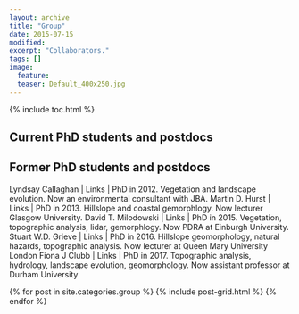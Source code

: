 ```yaml
---
layout: archive
title: "Group"
date: 2015-07-15
modified:
excerpt: "Collaborators."
tags: []
image:
  feature:
  teaser: Default_400x250.jpg
---
```


{% include toc.html %}

## Current PhD students and postdocs




## Former PhD students and postdocs

Lyndsay Callaghan | Links | PhD in 2012. Vegetation and landscape evolution. Now an environmental consultant with JBA. 
Martin D. Hurst | Links | PhD in 2013. Hillslope and coastal gemorphlogy. Now lecturer Glasgow University. 
David T. Milodowski | Links | PhD in 2015. Vegetation, topographic analysis, lidar, gemorphlogy. Now PDRA at Einburgh University. 
Stuart W.D. Grieve | Links | PhD in 2016. Hillslope geomorphology, natural hazards, topographic analysis. Now lecturer at Queen Mary University London
Fiona J Clubb | Links | PhD in 2017. Topographic analysis, hydrology, landscape evolution, geomorphology. Now assistant professor at Durham University


<div class="tiles">
{% for post in site.categories.group %}
  {% include post-grid.html %}
{% endfor %}
</div><!-- /.tiles -->